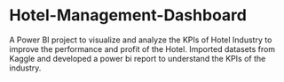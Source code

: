# Hotel-Management-Dashboard

A Power BI project to visualize and analyze the KPIs of Hotel Industry to improve the performance and profit of the Hotel. Imported datasets from Kaggle and developed a power bi report to understand the KPIs of the industry.
